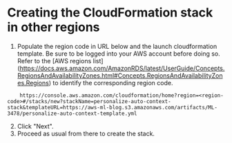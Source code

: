 # Creating the CloudFormation stack in other regions



1. Populate the region code in URL below and the launch cloudformation template. Be sure to be logged into your AWS account before doing so. Refer to the [AWS regions list] (https://docs.aws.amazon.com/AmazonRDS/latest/UserGuide/Concepts.RegionsAndAvailabilityZones.html#Concepts.RegionsAndAvailabilityZones.Regions) to identify the corresponding region code.
````
    https://console.aws.amazon.com/cloudformation/home?region=<region-code>#/stacks/new?stackName=personalize-auto-context-stack&templateURL=https://aws-ml-blog.s3.amazonaws.com/artifacts/ML-3478/personalize-auto-context-template.yml
````
2. Click "Next".
3. Proceed as usual from there to create the stack.
